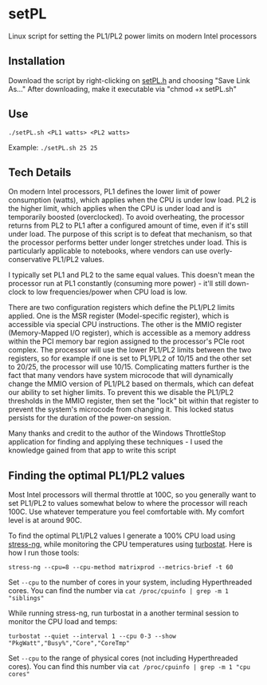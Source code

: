 
# setPL
Linux script for setting the PL1/PL2 power limits on modern Intel processors

## Installation
Download the script by right-clicking on [setPL.h](https://github.com/horshack-dpreview/setPL/blob/master/setPL.sh) and choosing "Save Link As..." After downloading, make it executable via "chmod +x setPL.sh"

## Use
`./setPL.sh <PL1 watts> <PL2 watts>`

Example: `./setPL.sh 25 25`

## Tech Details
On modern Intel processors, PL1 defines the lower limit of power consumption (watts), which applies when the CPU is under low load. PL2 is the higher limit, which applies when the CPU is under load and is temporarily boosted (overclocked). To avoid overheating, the processor returns from PL2 to PL1 after a configured amount of time, even if it's still under load. The purpose of this script is to defeat that mechanism, so that the processor performs better under longer stretches under load. This is particularly applicable to notebooks, where vendors can use overly-conservative PL1/PL2 values.

I typically set PL1 and PL2 to the same equal values. This doesn't mean the processor run at PL1 constantly (consuming more power) - it'll still down-clock to low frequencies/power when CPU load is low.

 There are two configuration registers which define the PL1/PL2 limits applied.
 One is the MSR register (Model-specific register), which is accessible via
 special CPU instructions. The other is the MMIO register (Memory-Mapped I/O
 register), which is accessible as a memory address within the PCI memory bar
 region assigned to the processor's PCIe root  complex. The processor will use
 the lower PL1/PL2 limits between the two registers, so for example if one is
 set to PL1/PL2 of 10/15 and the other set to 20/25, the processor will use 10/15. Complicating matters further is the fact that many vendors have system microcode that will dynamically change the MMIO version of PL1/PL2 based on thermals, which can defeat our ability to set higher limits. To prevent this we disable the PL1/PL2 thresholds in the MMIO register, then set the "lock" bit within that register to prevent the system's microcode from changing it. This locked status persists for the duration of the power-on session.

Many thanks and credit to the author of the Windows ThrottleStop application for finding and applying these techniques - I used the knowledge gained from that app to write this script

## Finding the optimal PL1/PL2 values
Most Intel processors will thermal throttle at 100C, so you generally want to set PL1/PL2 to values somewhat below to where the processor will reach 100C. Use whatever temperature you feel comfortable with. My comfort level is at around 90C.

To find the optimal PL1/PL2 values I generate a 100% CPU load using [stress-ng](https://wiki.ubuntu.com/Kernel/Reference/stress-ng), while monitoring the CPU temperatures using [turbostat](https://www.linux.org/docs/man8/turbostat.html). Here is how I run those tools:

`stress-ng --cpu=8 --cpu-method matrixprod --metrics-brief -t 60`

Set `--cpu` to the number of cores in your system, including Hyperthreaded cores. You can find the number via `cat /proc/cpuinfo | grep -m 1 "siblings"`

While running stress-ng, run turbostat in a another terminal session to monitor the CPU load and temps:

`turbostat --quiet --interval 1 --cpu 0-3 --show "PkgWatt","Busy%","Core","CoreTmp"`

Set `--cpu` to the range of physical cores (not including Hyperthreaded cores). You can find this number via `cat /proc/cpuinfo | grep -m 1 "cpu cores"`

